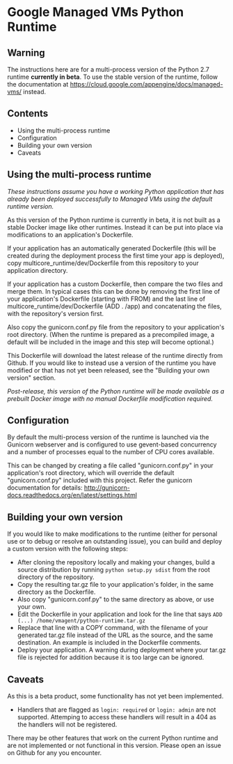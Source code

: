 Google Managed VMs Python Runtime
=================================

Warning
-------
The instructions here are for a multi-process version of the Python 2.7 runtime
**currently in beta**. To use the stable version of the runtime, follow the
documentation at https://cloud.google.com/appengine/docs/managed-vms/ instead.

Contents
--------
   * Using the multi-process runtime
   * Configuration
   * Building your own version
   * Caveats

Using the multi-process runtime
-------------------------------
*These instructions assume you have a working Python application that has
already been deployed successfully to Managed VMs using the default runtime
version.*

As this version of the Python runtime is currently in beta, it is not built
as a stable Docker image like other runtimes. Instead it can be put into place
via modifications to an application's Dockerfile.

If your application has an automatically generated Dockerfile (this will be
created during the deployment process the first time your app is deployed),
copy multicore_runtime/dev/Dockerfile from this repository to your application
directory.

If your application has a custom Dockerfile, then compare the two files and
merge them. In typical cases this can be done by removing the first line of your
application's Dockerfile (starting with FROM) and the last line of
multicore_runtime/dev/Dockerfile (ADD . /app) and concatenating the files, with
the repository's version first.

Also copy the gunicorn.conf.py file from the repository to your application's
root directory. (When the runtime is prepared as a precompiled image, a default
will be included in the image and this step will become optional.)

This Dockerfile will download the latest release of the runtime directly from
Github. If you would like to instead use a version of the runtime you have
modified or that has not yet been released, see the "Building your own version"
section.

*Post-release, this version of the Python runtime will be made available as a
prebuilt Docker image with no manual Dockerfile modification required.*

Configuration
-------------
By default the multi-process version of the runtime is launched via the Gunicorn
webserver and is configured to use gevent-based concurrency and a number of
processes equal to the number of CPU cores available.

This can be changed by creating a file called "gunicorn.conf.py" in your
application's root directory, which will override the default
"gunicorn.conf.py" included with this project. Refer the gunicorn
documentation for details:
http://gunicorn-docs.readthedocs.org/en/latest/settings.html

Building your own version
-------------------------
If you would like to make modifications to the runtime (either for personal use
or to debug or resolve an outstanding issue), you can build and deploy a custom
version with the following steps:

- After cloning the repository locally and making your changes, build a source
distribution by running `python setup.py sdist` from the root directory of the
repository.
- Copy the resulting tar.gz file to your application's folder, in the same
directory as the Dockerfile.
- Also copy "gunicorn.conf.py" to the same directory as above, or use your
own.
- Edit the Dockerfile in your application and look for the line that says
`ADD (...) /home/vmagent/python-runtime.tar.gz`
- Replace that line with a COPY command, with the filename of your generated
tar.gz file instead of the URL as the source, and the same destination. An
example is included in the Dockerfile comments.
- Deploy your application. A warning during deployment where your tar.gz file is
rejected for addition because it is too large can be ignored.

Caveats
-------
As this is a beta product, some functionality has not yet been implemented.

- Handlers that are flagged as `login: required` or `login: admin` are not
supported. Attemping to access these handlers will result in a 404 as the
handlers will not be registered.

There may be other features that work on the current Python runtime and are not
implemented or not functional in this version. Please open an issue on Github
for any you encounter.
